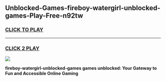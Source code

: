 
## Unblocked-Games-fireboy-watergirl-unblocked-games-Play-Free-n92tw
<h3>
<a href="https://premium76.site?title=fireboy-watergirl-unblocked-games&ref=20A">CLICK TO PLAY</a></h3>
<hr>

<h3>
<a href="https://premium76.site?title=fireboy-watergirl-unblocked-games&ref=20A">CLICK 2 PLAY</a>
  
</h3>

<a href="https://premium76.site?title=fireboy-watergirl-unblocked-games&ref=20A"><img src="https://clearcache.store/games.png"></a>


**fireboy-watergirl-unblocked-games games unblocked: Your Gateway to Fun and Accessible Online Gaming**
